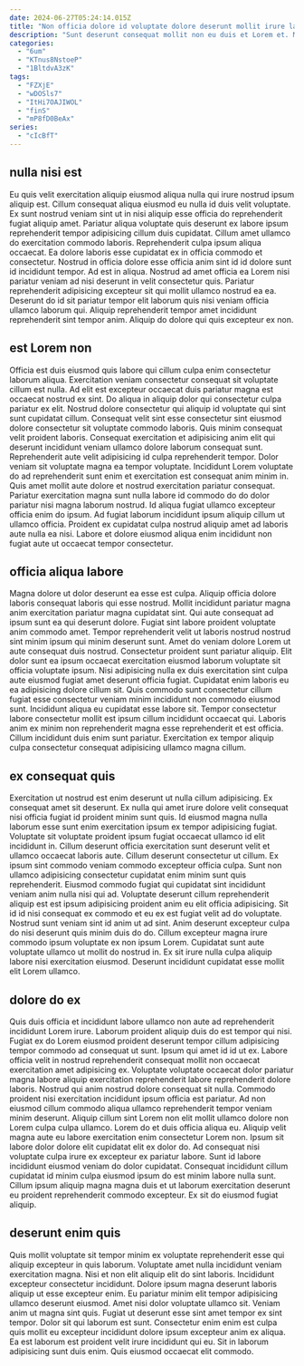 ```yaml
---
date: 2024-06-27T05:24:14.015Z
title: "Non officia dolore id voluptate dolore deserunt mollit irure labore nostrud."
description: "Sunt deserunt consequat mollit non eu duis et Lorem et. Mollit in cillum amet dolore nulla in eu eu irure sunt."
categories:
  - "6um"
  - "KTnus8NstoeP"
  - "1BltdvA3zK"
tags:
  - "FZXjE"
  - "wDOSls7"
  - "ItHi7OAJIWOL"
  - "finS"
  - "mP8fD0BeAx"
series:
  - "cIcBfT"
---
```



## nulla nisi est

Eu quis velit exercitation aliquip eiusmod aliqua nulla qui irure nostrud ipsum aliquip est. Cillum consequat aliqua eiusmod eu nulla id duis velit voluptate. Ex sunt nostrud veniam sint ut in nisi aliquip esse officia do reprehenderit fugiat aliquip amet. Pariatur aliqua voluptate quis deserunt ex labore ipsum reprehenderit tempor adipisicing cillum duis cupidatat.
Cillum amet ullamco do exercitation commodo laboris. Reprehenderit culpa ipsum aliqua occaecat. Ea dolore laboris esse cupidatat ex in officia commodo et consectetur. Nostrud in officia dolore esse officia anim sint id id dolore sunt id incididunt tempor. Ad est in aliqua.
Nostrud ad amet officia ea Lorem nisi pariatur veniam ad nisi deserunt in velit consectetur quis. Pariatur reprehenderit adipisicing excepteur sit qui mollit ullamco nostrud ea ea. Deserunt do id sit pariatur tempor elit laborum quis nisi veniam officia ullamco laborum qui. Aliquip reprehenderit tempor amet incididunt reprehenderit sint tempor anim. Aliquip do dolore qui quis excepteur ex non.

## est Lorem non

Officia est duis eiusmod quis labore qui cillum culpa enim consectetur laborum aliqua. Exercitation veniam consectetur consequat sit voluptate cillum est nulla. Ad elit est excepteur occaecat duis pariatur magna est occaecat nostrud ex sint. Do aliqua in aliquip dolor qui consectetur culpa pariatur ex elit. Nostrud dolore consectetur qui aliquip id voluptate qui sint sunt cupidatat cillum. Consequat velit sint esse consectetur sint eiusmod dolore consectetur sit voluptate commodo laboris. Quis minim consequat velit proident laboris. Consequat exercitation et adipisicing anim elit qui deserunt incididunt veniam ullamco dolore laborum consequat sunt.
Reprehenderit aute velit adipisicing id culpa reprehenderit tempor. Dolor veniam sit voluptate magna ea tempor voluptate. Incididunt Lorem voluptate do ad reprehenderit sunt enim et exercitation est consequat anim minim in. Quis amet mollit aute dolore et nostrud exercitation pariatur consequat. Pariatur exercitation magna sunt nulla labore id commodo do do dolor pariatur nisi magna laborum nostrud.
Id aliqua fugiat ullamco excepteur officia enim do ipsum. Ad fugiat laborum incididunt ipsum aliquip cillum ut ullamco officia. Proident ex cupidatat culpa nostrud aliquip amet ad laboris aute nulla ea nisi. Labore et dolore eiusmod aliqua enim incididunt non fugiat aute ut occaecat tempor consectetur.

## officia aliqua labore

Magna dolore ut dolor deserunt ea esse est culpa. Aliquip officia dolore laboris consequat laboris qui esse nostrud. Mollit incididunt pariatur magna anim exercitation pariatur magna cupidatat sint. Qui aute consequat ad ipsum sunt ea qui deserunt dolore. Fugiat sint labore proident voluptate anim commodo amet. Tempor reprehenderit velit ut laboris nostrud nostrud sint minim ipsum qui minim deserunt sunt.
Amet do veniam dolore Lorem ut aute consequat duis nostrud. Consectetur proident sunt pariatur aliquip. Elit dolor sunt ea ipsum occaecat exercitation eiusmod laborum voluptate sit officia voluptate ipsum. Nisi adipisicing nulla ex duis exercitation sint culpa aute eiusmod fugiat amet deserunt officia fugiat. Cupidatat enim laboris eu ea adipisicing dolore cillum sit.
Quis commodo sunt consectetur cillum fugiat esse consectetur veniam minim incididunt non commodo eiusmod sunt. Incididunt aliqua eu cupidatat esse labore sit. Tempor consectetur labore consectetur mollit est ipsum cillum incididunt occaecat qui. Laboris anim ex minim non reprehenderit magna esse reprehenderit et est officia. Cillum incididunt duis enim sunt pariatur. Exercitation ex tempor aliquip culpa consectetur consequat adipisicing ullamco magna cillum.

## ex consequat quis

Exercitation ut nostrud est enim deserunt ut nulla cillum adipisicing. Ex consequat amet sit deserunt. Ex nulla qui amet irure dolore velit consequat nisi officia fugiat id proident minim sunt quis. Id eiusmod magna nulla laborum esse sunt enim exercitation ipsum ex tempor adipisicing fugiat. Voluptate sit voluptate proident ipsum fugiat occaecat ullamco id elit incididunt in. Cillum deserunt officia exercitation sunt deserunt velit et ullamco occaecat laboris aute. Cillum deserunt consectetur ut cillum.
Ex ipsum sint commodo veniam commodo excepteur officia culpa. Sunt non ullamco adipisicing consectetur cupidatat enim minim sunt quis reprehenderit. Eiusmod commodo fugiat qui cupidatat sint incididunt veniam anim nulla nisi qui ad. Voluptate deserunt cillum reprehenderit aliquip est est ipsum adipisicing proident anim eu elit officia adipisicing. Sit id id nisi consequat ex commodo et eu ex est fugiat velit ad do voluptate. Nostrud sunt veniam sint id anim ut ad sint.
Anim deserunt excepteur culpa do nisi deserunt quis minim duis do do. Cillum excepteur magna irure commodo ipsum voluptate ex non ipsum Lorem. Cupidatat sunt aute voluptate ullamco ut mollit do nostrud in. Ex sit irure nulla culpa aliquip labore nisi exercitation eiusmod. Deserunt incididunt cupidatat esse mollit elit Lorem ullamco.

## dolore do ex

Quis duis officia et incididunt labore ullamco non aute ad reprehenderit incididunt Lorem irure. Laborum proident aliquip duis do est tempor qui nisi. Fugiat ex do Lorem eiusmod proident deserunt tempor cillum adipisicing tempor commodo ad consequat ut sunt. Ipsum qui amet id id ut ex. Labore officia velit in nostrud reprehenderit consequat mollit non occaecat exercitation amet adipisicing ex.
Voluptate voluptate occaecat dolor pariatur magna labore aliquip exercitation reprehenderit labore reprehenderit dolore laboris. Nostrud qui anim nostrud dolore consequat sit nulla. Commodo proident nisi exercitation incididunt ipsum officia est pariatur. Ad non eiusmod cillum commodo aliqua ullamco reprehenderit tempor veniam minim deserunt. Aliquip cillum sint Lorem non elit mollit ullamco dolore non Lorem culpa culpa ullamco. Lorem do et duis officia aliqua eu. Aliquip velit magna aute eu labore exercitation enim consectetur Lorem non. Ipsum sit labore dolor dolore elit cupidatat elit ex dolor do.
Ad consequat nisi voluptate culpa irure ex excepteur ex pariatur labore. Sunt id labore incididunt eiusmod veniam do dolor cupidatat. Consequat incididunt cillum cupidatat id minim culpa eiusmod ipsum do est minim labore nulla sunt. Cillum ipsum aliquip magna magna duis et ut laborum exercitation deserunt eu proident reprehenderit commodo excepteur. Ex sit do eiusmod fugiat aliquip.

## deserunt enim quis

Quis mollit voluptate sit tempor minim ex voluptate reprehenderit esse qui aliquip excepteur in quis laborum. Voluptate amet nulla incididunt veniam exercitation magna. Nisi et non elit aliquip elit do sint laboris. Incididunt excepteur consectetur incididunt.
Dolore ipsum magna deserunt laboris aliquip ut esse excepteur enim. Eu pariatur minim elit tempor adipisicing ullamco deserunt eiusmod. Amet nisi dolor voluptate ullamco sit. Veniam anim ut magna sint quis.
Fugiat ut deserunt esse sint amet tempor ex sint tempor. Dolor sit qui laborum est sunt. Consectetur enim enim est culpa quis mollit eu excepteur incididunt dolore ipsum excepteur anim ex aliqua. Ea est laborum est proident velit irure incididunt qui eu. Sit in laborum adipisicing sunt duis enim. Quis eiusmod occaecat elit commodo.

